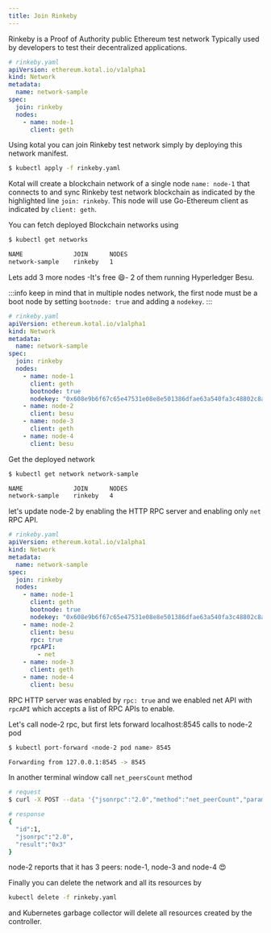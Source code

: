 ```yaml
---
title: Join Rinkeby
---
```


Rinkeby is a Proof of Authority public Ethereum test network Typically used by developers to test their decentralized applications.

```yaml {7}
# rinkeby.yaml
apiVersion: ethereum.kotal.io/v1alpha1
kind: Network
metadata:
  name: network-sample
spec:
  join: rinkeby
  nodes:
    - name: node-1
      client: geth
```

Using kotal you can join Rinkeby test network simply by deploying this network manifest.

```bash
$ kubectl apply -f rinkeby.yaml
```

Kotal will create a blockchain network of a single node `name: node-1` that connects to and sync Rinkeby test network blockchain as indicated by the highlighted line `join: rinkeby`. This node will use Go-Ethereum client as indicated by `client: geth`.

You can fetch deployed Blockchain networks using 

```bash
$ kubectl get networks

NAME              JOIN      NODES
network-sample    rinkeby   1
```

Lets add 3 more nodes -It's free :smile:- 2 of them running Hyperledger Besu.

:::info
keep in mind that in multiple nodes network, the first node must be a boot node by setting `bootnode: true` and adding a `nodekey`.
:::

```yaml {13-18}
# rinkeby.yaml
apiVersion: ethereum.kotal.io/v1alpha1
kind: Network
metadata:
  name: network-sample
spec:
  join: rinkeby
  nodes:
    - name: node-1
      client: geth
      bootnode: true
      nodekey: "0x608e9b6f67c65e47531e08e8e501386dfae63a540fa3c48802c8aad854510b4e"
    - name: node-2
      client: besu
    - name: node-3
      client: geth
    - name: node-4
      client: besu
```

Get the deployed network 

```bash
$ kubectl get network network-sample

NAME              JOIN      NODES
network-sample    rinkeby   4
```

let's update node-2 by enabling the HTTP RPC server and enabling only `net` RPC API.

```yaml {15-17}
# rinkeby.yaml
apiVersion: ethereum.kotal.io/v1alpha1
kind: Network
metadata:
  name: network-sample
spec:
  join: rinkeby
  nodes:
    - name: node-1
      client: geth
      bootnode: true
      nodekey: "0x608e9b6f67c65e47531e08e8e501386dfae63a540fa3c48802c8aad854510b4e"
    - name: node-2
      client: besu
      rpc: true
      rpcAPI:
        - net
    - name: node-3
      client: geth
    - name: node-4
      client: besu
```

RPC HTTP server was enabled by `rpc: true` and we enabled net API with `rpcAPI` which accepts a list of RPC APIs to enable.

Let's call node-2 rpc, but first lets forward localhost:8545 calls to node-2 pod

```bash
$ kubectl port-forward <node-2 pod name> 8545

Forwarding from 127.0.0.1:8545 -> 8545
```

In another terminal window call `net_peersCount` method

```bash
# request
$ curl -X POST --data '{"jsonrpc":"2.0","method":"net_peerCount","params":[],"id":1}' localhost:8545

# response
{
  "id":1,
  "jsonrpc":"2.0",
  "result":"0x3"
}
```

node-2 reports that it has 3 peers: node-1, node-3 and node-4 :heart_eyes:	

Finally you can delete the network and all its resources by

```bash
kubectl delete -f rinkeby.yaml
```

and Kubernetes garbage collector will delete all resources created by the controller.